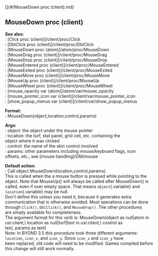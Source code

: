 []{#/MouseDown proc (client).md}    
## MouseDown proc (client)    
**See also:**    
:   [Click proc (client)]/client/proc/Click    
:   [DblClick proc (client)]/client/proc/DblClick    
:   [MouseDown proc (atom)]/atom/proc/MouseDown    
:   [MouseDrag proc (client)]/client/proc/MouseDrag    
:   [MouseDrop proc (client)]/client/proc/MouseDrop    
:   [MouseEntered proc (client)]/client/proc/MouseEntered    
:   [MouseExited proc (client)]/client/proc/MouseExited    
:   [MouseMove proc (client)]/client/proc/MouseMove    
:   [MouseUp proc (client)]/client/proc/MouseUp    
:   [MouseWheel proc (client)]/client/proc/MouseWheel    
:   [mouse_opacity var (atom)]/atom/var/mouse_opacity    
:   [mouse_pointer_icon var (client)]/client/var/mouse_pointer_icon    
:   [show_popup_menus var (client)]/client/var/show_popup_menus    
<!-- -->    
**Format:**    
:   MouseDown(object,location,control,params)    
<!-- -->    
**Args:**    
:   object: the object under the mouse pointer    
:   location: the turf, stat panel, grid cell, etc. containing the    
    object where it was clicked    
:   control: the name of the skin control involved    
:   params: other parameters including mouse/keyboard flags, icon    
    offsets, etc.; see [mouse handling]/DM/mouse    
<!-- -->    
**Default action:**    
:   Call object.MouseDown(location,control,params).    
This is called when the a mouse button is pressed while pointing to the    
object. Note that MouseUp() will always be called after MouseDown() is    
called, even if over empty space. That means `object`{.variable} and    
`location`{.variable} may be null.    
Don\'t define this unless you need it, because it generates extra    
communication that is otherwise avoided. Most operations can be done    
through `Click()`, `DblClick()`, and `MouseDrop()`. The other procedures    
are simply available for completeness.    
The argument format for this verb is: MouseDown(object as null\|atom in    
usr.client,\\ location as null\|turf\|text in usr.client,\\ control as    
text, params as text)    
Note: In BYOND 3.5 this procedure took three different arguments:    
`location`, `icon_x`, and `icon_y`. Since `icon_x` and `icon_y` have    
been replaced, old code will need to be modified. Games compiled before    
this change will still work normally.  